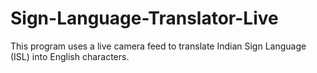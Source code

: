 # Sign-Language-Translator-Live
This program uses a live camera feed to translate Indian Sign Language (ISL) into English characters.
